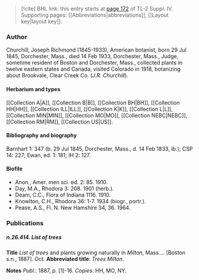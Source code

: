 > [!cite] BHL link: this entry starts at [page 172](https://www.biodiversitylibrary.org/item/103860#page/182/mode/1up) of TL-2 Suppl. IV.
> Supporting pages: [[Abbreviations|abbreviations]], [[Layout key|layout key]].

### Author

Churchill, Joseph Richmond (1845-1933), American botanist, born 29 Jul 1845, Dorchester, Mass., died 14 Feb 1933, Dorchester, Mass., Judge, sometime resident of Boston and Dorchester, Mass., collected plants in twelve eastern states and Canada, visited Colorado in 1918, botanizing about Brookvale, Clear Creek Co. (*J.R. Churchill*).

#### Herbarium and types

[[Collection A|A]], [[Collection B|B]], [[Collection BH|BH]], [[Collection HH|HH]], [[Collection ILL|ILL]], [[Collection K|K]], [[Collection L|L]], [[Collection MIN|MIN]], [[Collection MO|MO]], [[Collection NEBC|NEBC]], [[Collection RM|RM]], [[Collection US|US]].

#### Bibliography and biography

Barnhart 1: 347 (b. 29 Jul 1845, Dorchester, Mass., d. 14 Feb 1833, ib.); CSP 14: 227; Ewan, ed. 1: 181; IH 2: 127.

#### Biofile

- Anon., Amer. men sci. ed. 2: 85. 1910.
- Day, M.A., Rhodora 3: 208. 1901 (herb.).
- Deam, C.C., Flora of Indiana 1116. 1910.
- Knowlton, C.H., Rhodora 36: 1-7. 1934 (biogr., portr.).
- Pease, A.S., Fl. N. New Hamshire 34, 36. 1964.

### Publications

##### n.26.414. List of trees

**Title**
*List of trees* and plants growing naturally in *Milton*, Mass.... \[Boston s.n., 1887\]. Oct.
**Abbreviated title**: *Trees Milton*.

**Notes**
*Publ*.: 1887, p. \[1\]-16. *Copies*: HH, MO, NY.

